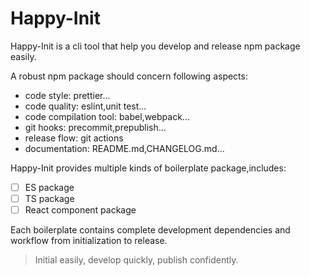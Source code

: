 # Happy-Init

Happy-Init is a cli tool that help you develop and release npm package easily.

A robust npm package should concern following aspects:

- code style: prettier...
- code quality: eslint,unit test...
- code compilation tool: babel,webpack...
- git hooks: precommit,prepublish...
- release flow: git actions
- documentation: README.md,CHANGELOG.md...

Happy-Init provides multiple kinds of boilerplate package,includes:

- [ ] ES package
- [ ] TS package
- [ ] React component package

Each boilerplate contains complete development dependencies and workflow from initialization to release.

> Initial easily, develop quickly, publish confidently.
